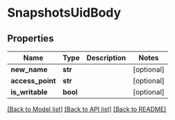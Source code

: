 # SnapshotsUidBody

## Properties
Name | Type | Description | Notes
------------ | ------------- | ------------- | -------------
**new_name** | **str** |  | [optional] 
**access_point** | **str** |  | [optional] 
**is_writable** | **bool** |  | [optional] 

[[Back to Model list]](../README.md#documentation-for-models) [[Back to API list]](../README.md#documentation-for-api-endpoints) [[Back to README]](../README.md)

